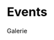 ---
layout: page
title: Events
subtitle: Galerie
css:
  - assets/css/gallery.css

#TODO: take & publish pictures from open trainings, courses
---
